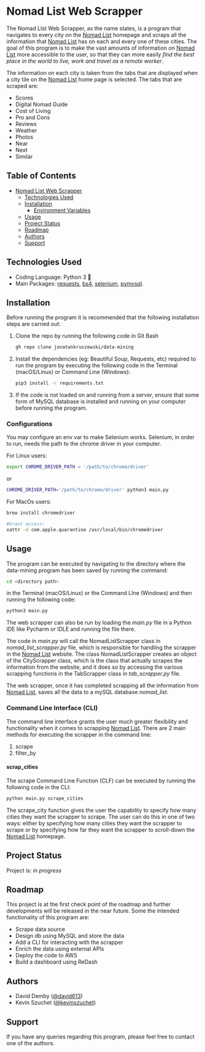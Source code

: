 # Nomad List Web Scrapper

The Nomad LIst Web Scrapper, as the name states, is a program that navigates to every city on the 
[Nomad List](https://nomadlist.com/) homepage and scraps all the information that [Nomad List](https://nomadlist.com/) 
has on each and every one of these cities. The goal of this program is to make the vast amounts of information on 
[Nomad List](https://nomadlist.com/) more accessible to the user, so that they can more easily _find the best place in 
the world to live, work and travel as a remote worker_.

The information on each city is taken from the tabs that are displayed when a city tile on the 
[Nomad List](https://nomadlist.com/) home page is selected. The tabs that are scraped are:
- Scores
- Digital Nomad Guide
- Cost of Living
- Pro and Cons
- Reviews
- Weather
- Photos
- Near
- Next
- Similar

## Table of Contents

- [Nomad List Web Scrapper](#nomad-list-web-scrapper)
  * [Technologies Used](#technologies-used)
  * [Installation](#installation)
    + [Environment Variables](#environment-variables)
  * [Usage](#usage)
  * [Project Status](#project-status)
  * [Roadmap](#roadmap)
  * [Authors](#authors)
  * [Support](#support)
    
## Technologies Used

- Coding Language: Python 3 🐍
- Main Packages: [requests](https://docs.python-requests.org/en/master/), 
  [bs4](https://www.crummy.com/software/BeautifulSoup/), [selenium](https://selenium-python.readthedocs.io/), 
  [pymysql](https://pypi.org/project/PyMySQL/).

## Installation
Before running the program it is recommended that the following installation steps are carried out:

1. Clone the repo by running the following code in Git Bash
   ```bash
   gh repo clone jonatankruszewski/data-mining
   ```
2. Install the dependencies (eg: Beautiful Soup, Requests, etc) required to run the program by executing the following 
   code in the Terminal (macOS/Linux) or Command Line (Windows):
   ```bash
   pip3 install -r requirements.txt
   ```   
3. If the code is not loaded on and running from a server, ensure that some form of MySQL database is installed and 
   running on your computer before running the program.

### Configurations

You may configure an env var to make Selenium works. Selenium, in order to run, needs the path to the chrome driver 
in your computer.

For Linux users:

```bash
export CHROME_DRIVER_PATH = '/path/to/chrome/driver'
```
or

```bash
CHROME_DRIVER_PATH='/path/to/chrome/driver' python3 main.py
```

For MacOs users:

```bash
brew install chromedriver

#Grant access:
xattr -d com.apple.quarantine /usr/local/bin/chromedriver
```

## Usage
The program can be executed by navigating to the directory where the data-mining program has been saved by running
the command:

   ```bash
   cd <directory path>
   ```

in the Terminal (macOS/Linux) or the Command LIne (Windows) and then running the following code:

   ```bash
   python3 main.py
   ```

The web scrapper can also be run by loading the _main.py_ file in a Python IDE like Pycharm or IDLE and running the 
file there.

The code in _main.py_ will call the NomadListScrapper class in _nomad_list_scrapper.py_ file, which is responsible for 
handling the scrapper in the [Nomad List](https://nomadlist.com/) website. The class NomadListScrapper creates an 
object of the CityScrapper class, which is the class that actually scrapes the information from the website, and it does
so by accessing the various scrapping functions in the TabScrapper class in _tab_scrapper.py_ file.

The web scrapper, once it has completed scrapping all the information from [Nomad List](https://nomadlist.com/), 
saves all the data to a mySQL database _nomad_list_.

### Command Line Interface (CLI)

The command line interface grants the user much greater flexibility and functionality when it comes to scrapping 
[Nomad List](https://nomadlist.com/). There are 2 main methods for executing the scrapper in the command line:
1. scrape
2. filter_by

#### scrap_cities
The scrape Command Line Function (CLF) can be executed by running the following code in the CLI:

```bash
python main.py scrape_cities
   ```

The scrape_city function gives the user the capability to specify how many cities they want the scrapper to scrape.
The user can do this in one of two ways: either by specifying how many cities they want the scrapper to scrape or by
specifying how far they want the scrapper to scroll-down the [Nomad List](https://nomadlist.com/) homepage. 







<!---The web scrapper, once it has completed scrapping all the information from [Nomad List](https://nomadlist.com/), 
saves all the data to a JSON file called _data.json_. The _data.json_ file is saved in the same directory as 
_main.py_.---> 

## Project Status
Project is: _in progress_

## Roadmap
This project is at the first check point of the roadmap and further developments will be released in the near future. 
Some the intended functionality of this program are:

- Scrape data source
- Design db using MySQL and store the data
- Add a CLI for interacting with the scrapper
- Enrich the data using external APIs
- Deploy the code to AWS
- Build a dashboard using ReDash

## Authors

- David Demby ([@david613](https://github.com/david613))
- Kevin Szuchet ([@kevinszuchet](https://github.com/kevinszuchet))

## Support
If you have any queries regarding this program, please feel free to contact one of the authors.
